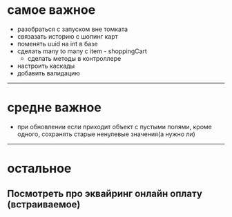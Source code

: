 # самое важное
- разобраться с запуском вне томката
- связазать историю с шопинг карт
- поменять uuid на int в базе
- сделать many to many с item - shoppingCart
    - сделать методы в контроллере
- настроить каскады
- добавить валидацию
--------
# средне важное
- при обновлении если приходит объект с пустыми полями, кроме одного, сохранять старые ненулевые значения(а нужно ли)
---
# остальное
Посмотреть про эквайринг онлайн оплату (встраиваемое)
---

